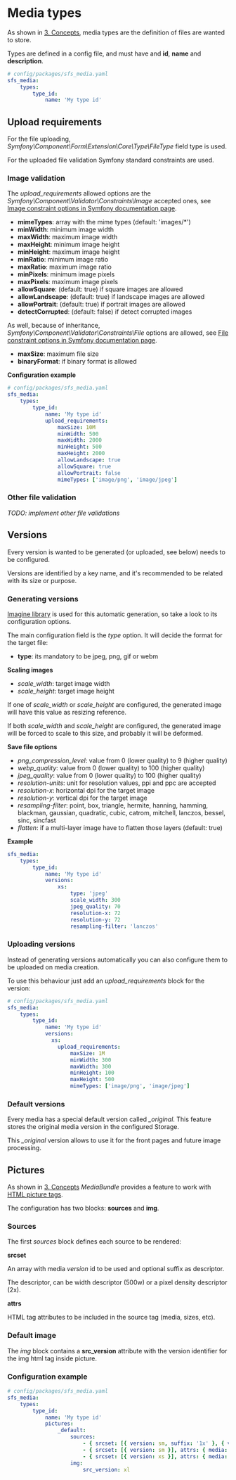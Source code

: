 # Media types

As shown in [3. Concepts](3_concepts.md), media types are the definition of files are wanted to store.

Types are defined in a config file, and must have and **id**, **name** and **description**.

```yaml
# config/packages/sfs_media.yaml
sfs_media:
    types:
        type_id:
            name: 'My type id'
```

## Upload requirements

For the file uploading, *Symfony\Component\Form\Extension\Core\Type\FileType* field type is used.

For the uploaded file validation Symfony standard constraints are used.

### Image validation

The *upload_requirements* allowed options are the *Symfony\Component\Validator\Constraints\Image* accepted ones,
 see [Image constraint options in Symfony documentation page](https://symfony.com/doc/current/reference/constraints/Image.html).

- **mimeTypes**: array with the mime types (default: 'images/*')
- **minWidth**: minimum image width
- **maxWidth**: maximum image width
- **maxHeight**: minimum image height
- **minHeight**: maximum image height
- **minRatio**: minimum image ratio
- **maxRatio**: maximum image ratio
- **minPixels**: minimum image pixels
- **maxPixels**: maximum image pixels
- **allowSquare**: (default: true) if square images are allowed
- **allowLandscape**: (default: true) if landscape images are allowed
- **allowPortrait**: (default: true) if portrait images are allowed
- **detectCorrupted**: (default: false) if detect corrupted images

As well, because of inheritance, *Symfony\Component\Validator\Constraints\File* options are allowed,
 see [File constraint options in Symfony documentation page](https://symfony.com/doc/current/reference/constraints/File.html).

- **maxSize**: maximum file size
- **binaryFormat**: if binary format is allowed

**Configuration example**

```yaml
# config/packages/sfs_media.yaml
sfs_media:
    types:
        type_id:
            name: 'My type id'
            upload_requirements: 
                maxSize: 10M
                minWidth: 500
                maxWidth: 2000
                minHeight: 500
                maxHeight: 2000
                allowLandscape: true
                allowSquare: true
                allowPortrait: false
                mimeTypes: ['image/png', 'image/jpeg'] 
```

### Other file validation

*TODO: implement other file validations*

## Versions

Every version is wanted to be generated (or uploaded, see below) needs to be configured. 

Versions are identified by a key name, and it's recommended to be related with its size or purpose.

### Generating versions

[Imagine library](https://imagine.readthedocs.io/en/stable/) is used for this automatic generation, so take a look to its configuration options.

The main configuration field is the *type* option. It will decide the format for the target file:

- **type**: its mandatory to be jpeg, png, gif or webm

**Scaling images**

- *scale_width*: target image width
- *scale_height*: target image height

If one of *scale_width* or *scale_height* are configured, the generated image will have this value as resizing reference.

If both *scale_width* and *scale_height* are configured, the generated image will be forced to scale to this size, and probably it will be deformed.

**Save file options**

- *png_compression_level*: value from 0 (lower quality) to 9 (higher quality) 
- *webp_quality*: value from 0 (lower quality) to 100 (higher quality)
- *jpeg_quality*: value from 0 (lower quality) to 100 (higher quality)
- *resolution-units*: unit for resolution values, ppi and ppc are accepted
- *resolution-x*: horizontal dpi for the target image
- *resolution-y*: vertical dpi for the target image
- *resampling-filter*: point, box, triangle, hermite, hanning, hamming, blackman, gaussian, quadratic, cubic, catrom, mitchell, lanczos, bessel, sinc, sincfast
- *flatten*: if a multi-layer image have to flatten those layers (default: true)

**Example**

```yaml
sfs_media:
    types:
        type_id:
            name: 'My type id'
            versions:
                xs:
                    type: 'jpeg'
                    scale_width: 300
                    jpeg_quality: 70
                    resolution-x: 72
                    resolution-y: 72
                    resampling-filter: 'lanczos'
```

### Uploading versions

Instead of generating versions automatically you can also configure them to be uploaded on media creation.

To use this behaviour just add an *upload_requirements* block for the version:

```yaml
# config/packages/sfs_media.yaml
sfs_media:
    types:
        type_id:
            name: 'My type id'
            versions:
              xs:
                upload_requirements: 
                    maxSize: 1M
                    minWidth: 300
                    maxWidth: 300
                    minHeight: 100
                    maxHeight: 500
                    mimeTypes: ['image/png', 'image/jpeg'] 
```

### Default versions

Every media has a special default version called *_original*. This feature stores the original media version
 in the configured Storage.

This *_original* version allows to use it for the front pages and future image processing.

## Pictures

As shown in [3. Concepts](3_concepts.md) *MediaBundle* provides a feature to work with [HTML picture tags](https://developer.mozilla.org/en-US/docs/Web/HTML/Element/picture).

The configuration has two blocks: **sources** and **img**.

### Sources

The first *sources* block defines each source to be rendered:

**srcset**

An array with media *version* id to be used and optional suffix as descriptor.

The descriptor, can be width descriptor (500w) or a pixel density descriptor (2x).

**attrs**

HTML tag attributes to be included in the source tag (media, sizes, etc).

### Default image

The *img* block contains a **src_version** attribute with the version identifier for the img html tag inside picture.

### Configuration example

```yaml
# config/packages/sfs_media.yaml
sfs_media:
    types:
        type_id:
            name: 'My type id'
            pictures:
                _default:
                    sources:
                        - { srcset: [{ version: sm, suffix: '1x' }, { version: xs, suffix: '2x' }], attrs: { media: "(min-width: 200w)" } }
                        - { srcset: [{ version: sm }], attrs: { media: "(min-width: 500w)", sizes: "100vw" } }
                        - { srcset: [{ version: xs }], attrs: { media: "(min-width: 200w)", sizes: "50vw" } }
                    img:
                        src_version: xl
```


